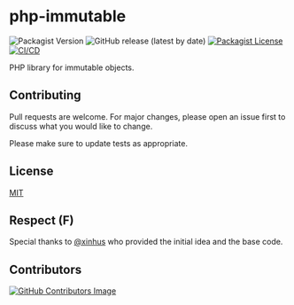 # php-immutable

![Packagist Version](https://img.shields.io/packagist/v/pabloolvcastro/php-immutable)
![GitHub release (latest by date)](https://img.shields.io/github/v/release/pabloolvcastro/php-immutable)
[![Packagist License](https://img.shields.io/packagist/l/pabloolvcastro/php-immutable)](https://github.com/pabloolvcastro/php-immutable/blob/main/LICENSE)
[![CI/CD](https://github.com/pabloolvcastro/php-immutable/actions/workflows/ci_cd.yml/badge.svg)](https://github.com/pabloolvcastro/php-immutable/actions/workflows/ci_cd.yml)

PHP library for immutable objects.

## Contributing
Pull requests are welcome. For major changes, please open an issue first to discuss what you would like to change.

Please make sure to update tests as appropriate.

## License
[MIT](https://choosealicense.com/licenses/mit/)

## Respect (F)
Special thanks to [@xinhus](https://github.com/xinhus) who provided the initial idea and the base code.

## Contributors
[![GitHub Contributors Image](https://contrib.rocks/image?repo=pabloolvcastro/php-immutable)](https://github.com/pabloolvcastro/php-immutable/graphs/contributors)
